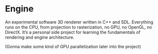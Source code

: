 # Engine

An experimental software 3D renderer written in C++ and SDL.
Everything runs on the CPU, from projection to rasterization, no GPU, no OpenGL, no DirectX.
It’s a personal side project for learning the fundamentals of rendering and engine architecture.

(Gonna make some kind of GPU parallelization later into the project)
